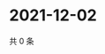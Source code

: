 # 2021-12-02

共 0 条

<!-- BEGIN WEIBO -->
<!-- 最后更新时间 Thu Dec 02 2021 07:14:54 GMT+0800 (China Standard Time) -->

<!-- END WEIBO -->
